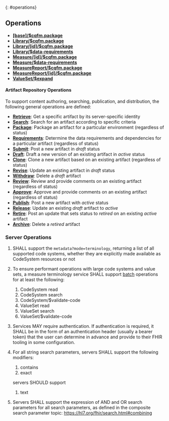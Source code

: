 {: #operations}

## Operations
* [**[base]/$cqfm.package**](OperationDefinition-cqfm-package.html)
* [**Library/$cqfm.package**](OperationDefinition-cqfm-package.html)
* [**Library/[id]/$cqfm.package**](OperationDefinition-cqfm-package.html)
* [**Library/$data-requirements**](OperationDefinition-Library-data-requirements.html)
* [**Measure/[id]/$cqfm.package**](OperationDefinition-cqfm-package.html)
* [**Measure/$data-requirements**](OperationDefinition-Measure-data-requirements.html)
* [**MeasureReport/$cqfm.package**](OperationDefinition-cqfm-package.html)
* [**MeasureReport/[id]/$cqfm.package**](OperationDefinition-cqfm-package.html)
* [**ValueSet/$expand**](OperationDefinition-ValueSet-expand.html)


#### Artifact Repository Operations

To support content authoring, searching, publication, and distribution, the following general operations are defined:

* [**Retrieve**](#retrieve): Get a specific artifact by its server-specific identity
* [**Search**](#search): Search for an artifact according to specific criteria
* [**Package**](#package): Package an artifact for a particular environment (regardless of status)
* [**Requirements**](#requirements): Determine the data requirements and dependencies for a particular artifact (regardless of status)
* [**Submit**](#submit): Post a new artifact in _draft_ status
* [**Draft**](#draft): Draft a new version of an existing artifact in _active_ status
* [**Clone**](#clone): Clone a new artifact based on an existing artifact (regardless of status)
* [**Revise**](#revise): Update an existing artifact in _draft_ status
* [**Withdraw**](#withdraw): Delete a _draft_ artifact
* [**Review**](#review): Review and provide comments on an existing artifact (regardless of status)
* [**Approve**](#approve): Approve and provide comments on an existing artifact (regardless of status)
* [**Publish**](#publish): Post a new artifact with _active_ status
* [**Release**](#release): Update an existing _draft_ artifact to _active_
* [**Retire**](#retire): Post an update that sets status to _retired_ on an existing _active_ artifact
* [**Archive**](#archive): Delete a _retired_ artifact

### Server Operations

1. SHALL support the `metadata?mode=terminology`, returning a list of all supported code systems, whether they are explicitly made available as CodeSystem resources or not

2. To ensure performant operations with large code systems and value sets, a measure terminology service SHALL support [batch](https://hl7.org/fhir/http.html#transaction) operations for at least the following:
    1. CodeSystem read
    2. CodeSystem search
    3. CodeSystem/$validate-code
    4. ValueSet read
    5. ValueSet search
    6. ValueSet/$validate-code

3. Services MAY require authentication. If authentication is required, it SHALL be in the form of an authentication header (usually a bearer token) that the user can determine in advance and provide to their FHIR tooling in some configuration.

4. For all string search parameters, servers SHALL support the following modifiers:
    1. contains
    2. exact

    servers SHOULD support
    1. text

5. Servers SHALL support the expression of AND and OR search parameters for all search parameters, as defined in the composite search parameter topic: https://hl7.org/fhir/search.html#combining
